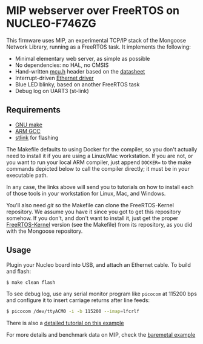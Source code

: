 # MIP webserver over FreeRTOS on NUCLEO-F746ZG

This firmware uses MIP, an experimental TCP/IP stack of the Mongoose Network Library, running as a FreeRTOS task.
It implements the following:

- Minimal elementary web server, as simple as possible
- No dependencies: no HAL, no CMSIS
- Hand-written [mcu.h](mcu.h) header based on the [datasheet](https://www.st.com/resource/en/reference_manual/rm0385-stm32f75xxx-and-stm32f74xxx-advanced-armbased-32bit-mcus-stmicroelectronics.pdf)
- Interrupt-driven [Ethernet driver](../../../drivers/mip_driver_stm32.c)
- Blue LED blinky, based on another FreeRTOS task
- Debug log on UART3 (st-link)

## Requirements

- [GNU make](http://mongoose.ws/tutorials/tools/#gnu-make)
- [ARM GCC](http://mongoose.ws/tutorials/tools/#arm-gcc)
- [stlink](http://mongoose.ws/tutorials/tools/#stlink) for flashing

The Makefile defaults to using Docker for the compiler, so you don't actually need to install it if you are using a Linux/Mac workstation. If you are not, or you want to run your local ARM compiler, just append `DOCKER=` to the make commands depicted below to call the compiler directly; it must be in your executable path.

In any case, the links above will send you to tutorials on how to install each of those tools in your workstation for Linux, Mac, and Windows.

You'll also need _git_ so the Makefile can clone the FreeRTOS-Kernel repository. We assume you have it since you got to get this repository somehow. If you don't, and don't want to install it, just get the proper [FreeRTOS-Kernel](https://github.com/FreeRTOS/FreeRTOS-Kernel) version (see the Makefile) from its repository, as you did with the Mongoose repository.

## Usage

Plugin your Nucleo board into USB, and attach an Ethernet cable.
To build and flash:

```sh
$ make clean flash
```

To see debug log, use any serial monitor program like `picocom` at 115200 bps and configure it to insert carriage returns after line feeds:

```sh
$ picocom /dev/ttyACM0 -i -b 115200 --imap=lfcrlf
```

There is also a [detailed tutorial on this example](http://mongoose.ws/tutorials/stm32/nucleo-f746zg-freertos-mip/)

For more details and benchmark data on MIP, check the [baremetal example](../nucleo-f746zg-baremetal/)
